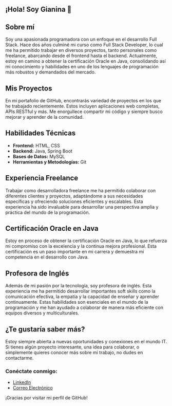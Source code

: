 ## ¡Hola! Soy Gianina 👋

## Sobre mí
Soy una apasionada programadora con un enfoque en el desarrollo Full Stack. Hace dos años culminé mi curso como Full Stack Developer, lo cual me ha permitido trabajar en diversos proyectos, tanto personales como freelance, abarcando desde el frontend hasta el backend. Actualmente, estoy en camino a obtener la certificación Oracle en Java, consolidando así mi conocimiento y habilidades en uno de los lenguajes de programación más robustos y demandados del mercado.

## Mis Proyectos
En mi portafolio de GitHub, encontrarás variedad de proyectos en los que he trabajado recientemente. Estos incluyen aplicaciones web completas, APIs RESTful y más. Me enorgullece compartir mi código y siempre busco mejorar y aprender de la comunidad. 

## Habilidades Técnicas
- **Frontend:** HTML, CSS
- **Backend:**  Java, Spring Boot
- **Bases de Datos:** MySQL
- **Herramientas y Metodologías:** Git

## Experiencia Freelance
Trabajar como desarrolladora freelance me ha permitido colaborar con diferentes clientes y proyectos, adaptándome a sus necesidades específicas y ofreciendo soluciones eficientes y escalables. Esta experiencia ha sido invaluable para desarrollar una perspectiva amplia y práctica del mundo de la programación.

## Certificación Oracle en Java
Estoy en proceso de obtener la certificación Oracle en Java, lo que refuerza mi compromiso con la excelencia y la continua mejora profesional. Esta certificación es un paso importante en mi carrera y demuestra mi competencia en el desarrollo con Java.

## Profesora de Inglés
Además de mi pasión por la tecnología, soy profesora de inglés. Esta experiencia me ha permitido desarrollar importantes soft skills como la comunicación efectiva, la empatía y la capacidad de enseñar y aprender continuamente. Estas habilidades son esenciales en el mundo de la programación y me han ayudado a colaborar de manera más eficiente con equipos diversos y multiculturales.

## ¿Te gustaría saber más?
Estoy siempre abierta a nuevas oportunidades y conexiones en el mundo IT. Si tienes algún proyecto interesante, una idea para colaborar, o simplemente quieres conocer más sobre mi trabajo, no dudes en contactarme.

### Conéctate conmigo:
- [LinkedIn](https://www.linkedin.com/in/gianina-azcurra)
- [Correo Electrónico](gianina.azcurra8@gmail.com)


¡Gracias por visitar mi perfil de GitHub!

